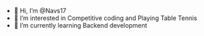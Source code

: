 - 👋 Hi, I’m @Navs17
- 👀 I’m interested in Competitive coding and Playing Table Tennis
- 🌱 I’m currently learning Backend development

<!---
Navs17/Navs17 is a ✨ special ✨ repository because its `README.md` (this file) appears on your GitHub profile.
You can click the Preview link to take a look at your changes.
--->

